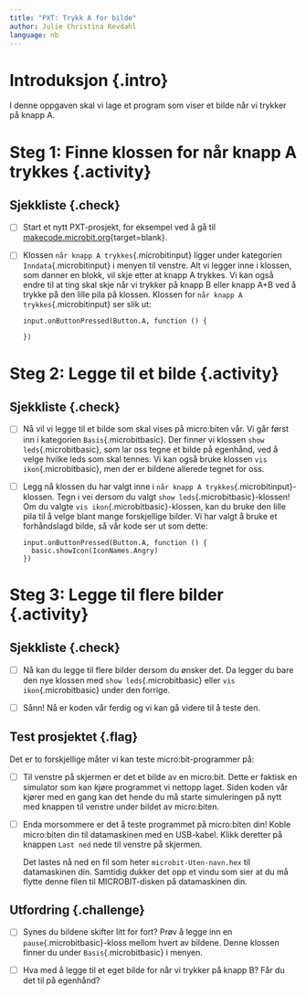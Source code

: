 ```yaml
---
title: "PXT: Trykk A for bilde"
author: Julie Christina Revdahl
language: nb
---
```



# Introduksjon {.intro}

I denne oppgaven skal vi lage et program som viser et bilde når vi trykker på
knapp A.


# Steg 1: Finne klossen for når knapp A trykkes {.activity}

## Sjekkliste {.check}

- [ ] Start et nytt PXT-prosjekt, for eksempel ved å gå til
[makecode.microbit.org](https://makecode.microbit.org/?lang=no){target=blank}.

- [ ] Klossen `når knapp A trykkes`{.microbitinput} ligger under kategorien `Inndata`{.microbitinput}
i menyen til venstre. Alt vi legger inne i klossen, som danner en blokk, vil
skje etter at knapp A trykkes. Vi kan også endre til at ting skal skje når vi
trykker på knapp B eller knapp A+B ved å trykke på den lille pila på klossen.
Klossen for `når knapp A trykkes`{.microbitinput} ser slik ut:

  ```microbit
  input.onButtonPressed(Button.A, function () {

  })
  ```

# Steg 2: Legge til et bilde {.activity}

## Sjekkliste {.check}

- [ ] Nå vil vi legge til et bilde som skal vises på micro:biten vår. Vi
går først inn i kategorien `Basis`{.microbitbasic}. Der finner vi klossen `show leds`{.microbitbasic},
som lar oss tegne et bilde på egenhånd, ved å velge hvilke leds som skal tennes.
Vi kan også bruke klossen `vis ikon`{.microbitbasic}, men der er bildene allerede
tegnet for oss.

- [ ] Legg nå klossen du har valgt inne i `når knapp A trykkes`{.microbitinput}-klossen.
Tegn i vei dersom du valgt `show leds`{.microbitbasic}-klossen! Om du valgte
`vis ikon`{.microbitbasic}-klossen, kan du bruke den lille pila til å velge blant
mange forskjellige bilder. Vi har valgt å bruke et forhåndslagd bilde, så vår
kode ser ut som dette:

  ```microbit
  input.onButtonPressed(Button.A, function () {
    basic.showIcon(IconNames.Angry)
  })
  ```


# Steg 3: Legge til flere bilder {.activity}

## Sjekkliste {.check}

- [ ] Nå kan du legge til flere bilder dersom du ønsker det. Da legger du bare
den nye klossen med `show leds`{.microbitbasic} eller `vis ikon`{.microbitbasic}
under den forrige.

- [ ] Sånn! Nå er koden vår ferdig og vi kan gå videre til å teste den.

## Test prosjektet {.flag}

Det er to forskjellige måter vi kan teste micro:bit-programmer på:

- [ ] Til venstre på skjermen er det et bilde av en micro:bit. Dette er faktisk
  en simulator som kan kjøre programmet vi nettopp laget. Siden koden vår kjører
  med en gang kan det hende du må starte simuleringen på nytt med knappen til
  venstre under bildet av micro:biten.

- [ ] Enda morsommere er det å teste programmet på micro:biten din! Koble
  micro:biten din til datamaskinen med en USB-kabel. Klikk deretter på knappen
  `Last ned` nede til venstre på skjermen.

  Det lastes nå ned en fil som heter `microbit-Uten-navn.hex` til datamaskinen
  din. Samtidig dukker det opp et vindu som sier at du må flytte denne filen til
  MICROBIT-disken på datamaskinen din.

## Utfordring  {.challenge}

- [ ] Synes du bildene skifter litt for fort? Prøv å legge inn en `pause`{.microbitbasic}-kloss
mellom hvert av bildene. Denne klossen finner du under `Basis`{.microbitbasic} i menyen.

- [ ] Hva med å legge til et eget bilde for når vi trykker på knapp B? Får du
det til på egenhånd?
